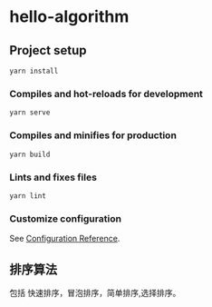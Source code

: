 <!--
 * @Description: 
 * @Author: BMB
 * @Date: 2021-01-08 17:32:24
 * @LastEditTime: 2021-01-08 17:33:14
 * @LastEditors: BMB
-->
# hello-algorithm

## Project setup
```
yarn install
```

### Compiles and hot-reloads for development
```
yarn serve
```

### Compiles and minifies for production
```
yarn build
```

### Lints and fixes files
```
yarn lint
```

### Customize configuration
See [Configuration Reference](https://cli.vuejs.org/config/).
## 排序算法
包括 快速排序，冒泡排序，简单排序,选择排序。
